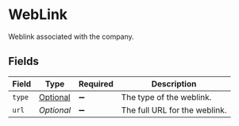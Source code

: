# WebLink

Weblink associated with the company.


## Fields

| Field                                         | Type                                          | Required                                      | Description                                   |
| --------------------------------------------- | --------------------------------------------- | --------------------------------------------- | --------------------------------------------- |
| `type`                                        | [Optional<Type>](../../models/shared/Type.md) | :heavy_minus_sign:                            | The type of the weblink.                      |
| `url`                                         | *Optional<String>*                            | :heavy_minus_sign:                            | The full URL for the weblink.                 |